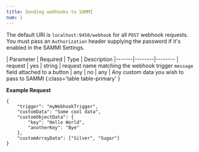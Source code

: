 ```yaml
---
title: Sending webhooks to SAMMI
num: 1
---
```


The default URI is `localhost:9450/webhook` for all `POST` webhook requests.\
You must pass an `Authorization` header supplying the password if it's enabled in the SAMMI Settings.

| Parameter | Required | Type | Description
|-------|--------|--------
| request | yes | string | request name matching the webhook trigger `message` field attached to a button
| any | no | any | Any custom data you wish to pass to SAMMI
{:class='table table-primary' }


**Example Request**

```
{
	"trigger": "myWebhookTrigger",
	"customData": "Some cool data",
	"customObjectData": {
		"key": "Hello World",
		"anotherKey": "Bye"
	},
	"customArrayData": ["Silver", "Sugar"]
}
```


